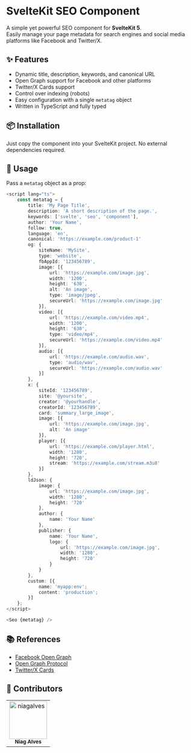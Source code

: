 # SvelteKit SEO Component

A simple yet powerful SEO component for **SvelteKit 5**.  
Easily manage your page metadata for search engines and social media platforms like Facebook and Twitter/X.

## ✨ Features

- Dynamic title, description, keywords, and canonical URL
- Open Graph support for Facebook and other platforms
- Twitter/X Cards support
- Control over indexing (robots)
- Easy configuration with a single `metatag` object
- Written in TypeScript and fully typed

## 📦 Installation

Just copy the component into your SvelteKit project. No external dependencies required.

## 🧠 Usage

Pass a `metatag` object as a prop:

```ts
<script lang="ts">
	const metatag = {
		title: 'My Page Title',
		description: 'A short description of the page.',
		keywords: ['svelte', 'seo', 'component'],
		author: 'Your Name',
		follow: true,
		language: 'en',
		canonical: 'https://example.com/product-1'
		og: {
			siteName: 'MySite',
			type: 'website',
			fbAppId: '123456789',
			image: [{
				url: 'https://example.com/image.jpg',
				width: '1200',
				height: '630',
				alt: 'An image',
				type: 'image/jpeg',
				secureUrl: 'https://example.com/image.jpg'
			}],
			video: [{
				url: 'https://example.com/video.mp4',
				width: '1200',
				height: '630',
				type: 'video/mp4',
				secureUrl: 'https://example.com/video.mp4'
			}],
			audio: [{
				url: 'https://example.com/audio.wav',
				type: 'audio/wav',
				secureUrl: 'https://example.com/audio.wav'
			}]
		},
		x: {
			siteId: '123456789',
			site: '@yoursite',
			creator: '@yourhandle',
			creatorId: '123456789',
			card: 'summary_large_image',
			image: [{
				url: 'https://example.com/image.jpg',
				alt: 'An image'
			}],
			player: [{
				url: 'https://example.com/player.html',
				width: '1280',
				height: '720',
				stream: 'https://example.com/stream.m3u8'
			}]
		},
		ldJson: {
			image: {
				url: 'https://example.com/image.jpg',
				width: '1280',
				height: '720'
			},
			author: {
				name: 'Your Name'
			},
			publisher: {
				name: 'Your Name',
				logo: {
					url: 'https://example.com/image.jpg',
					width: '1280',
					height: '720'
				}
			}
		},
		custom: [{
			name: 'myapp:env';
			content: 'production';
		}]
	};
</script>

<Seo {metatag} />
```

## 📚 References

- [Facebook Open Graph](https://developers.facebook.com/docs/sharing/webmasters/)
- [Open Graph Protocol](https://ogp.me/)
- [Twitter/X Cards](https://developer.x.com/en/docs/x-for-websites/cards/overview/markup)

## 🤝 Contributors

<table>
  <tr>
    <td align="center">
      <a href="https://github.com/niagalves">
        <img 
          src="https://avatars.githubusercontent.com/u/27209787?v=4" width="100px;" 
          alt="niagalves" />
        <br />
        <sub>
          <b>Niag Alves</b>
        </sub>
      </a>
    </td>
  </tr>
 </table>
